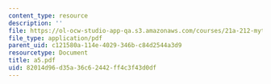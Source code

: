 ```yaml
---
content_type: resource
description: ''
file: https://ol-ocw-studio-app-qa.s3.amazonaws.com/courses/21a-212-myth-ritual-and-symbolism-spring-2004/82014d96d35a36c62442ff4c3f43d0df_a5.pdf
file_type: application/pdf
parent_uid: c121580a-114e-4029-346b-c84d2544a3d9
resourcetype: Document
title: a5.pdf
uid: 82014d96-d35a-36c6-2442-ff4c3f43d0df
---
```

